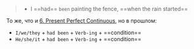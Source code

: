 > - I ==had== `been` painting the fence, ==when the rain started==

То же, что и [6. Present Perfect Continuous](English/Tenses/6.%20Present%20Perfect%20Continuous.md), но в прошлом: 

- `I/we/they` + `had been` + `Verb-ing` + ==condition==
- `He/she/it` + `had been` + `Verb-ing` + ==condition==

